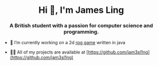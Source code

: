 <h1 align="center">Hi 👋, I'm James Ling</h1>
<h3 align="center">A British student with a passion for computer science and programming.</h3>

- 🔭 I’m currently working on a 2d [rpg game](https://github.com/jam3sl1ng/2d_rpg) written in java

- 👨‍💻 All of my projects are available at [https://github.com/jam3sl1ng](https://github.com/jam3sl1ng)
